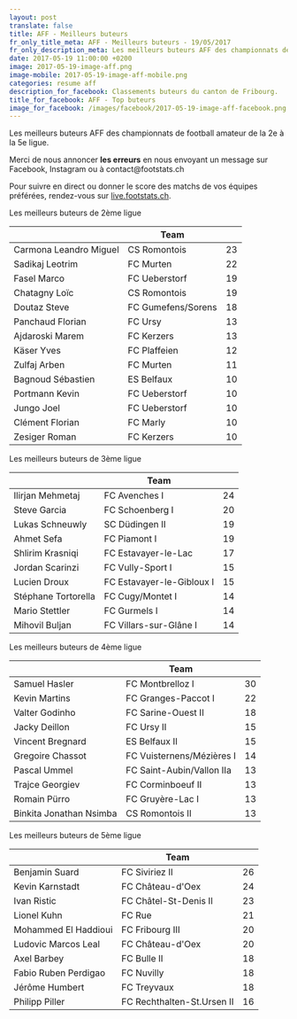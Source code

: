 ```yaml
---
layout: post
translate: false
title: AFF - Meilleurs buteurs
fr_only_title_meta: AFF - Meilleurs buteurs - 19/05/2017
fr_only_description_meta: Les meilleurs buteurs AFF des championnats de football amateur de la 2e à la 5e ligue - 19/05/2017
date: 2017-05-19 11:00:00 +0200
image: 2017-05-19-image-aff.png
image-mobile: 2017-05-19-image-aff-mobile.png
categories: resume aff
description_for_facebook: Classements buteurs du canton de Fribourg.
title_for_facebook: AFF - Top buteurs
image_for_facebook: /images/facebook/2017-05-19-image-aff-facebook.png
---
```

<p>Les meilleurs buteurs AFF des championnats de football amateur de la 2e à la 5e ligue.</p>
<p>Merci de nous annoncer <b>les erreurs</b> en nous envoyant un message sur Facebook, Instagram ou à contact@footstats.ch</p>
<p>Pour suivre en direct ou donner le score des matchs de vos équipes préférées, rendez-vous sur <a href='http://live.footstats.ch'>live.footstats.ch</a>.</p>

<p>Les meilleurs buteurs de 2ème ligue</p><table class="table"><thead><tr><th><i class="fa fa-male"></i></th><th>Team</th><th><i class="fa fa-futbol-o"></i></th></tr></thead><tbody><tr><td>Carmona Leandro Miguel</td><td>CS Romontois</td><td>23</td></tr><tr><td>Sadikaj Leotrim</td><td>FC Murten</td><td>22</td></tr><tr><td>Fasel Marco</td><td>FC Ueberstorf</td><td>19</td></tr><tr><td>Chatagny Loïc</td><td>CS Romontois</td><td>19</td></tr><tr><td>Doutaz Steve</td><td>FC Gumefens/Sorens</td><td>18</td></tr><tr><td>Panchaud Florian</td><td>FC Ursy</td><td>13</td></tr><tr><td>Ajdaroski Marem</td><td>FC Kerzers</td><td>13</td></tr><tr><td>Käser Yves</td><td>FC Plaffeien</td><td>12</td></tr><tr><td>Zulfaj Arben</td><td>FC Murten</td><td>11</td></tr><tr><td>Bagnoud Sébastien</td><td>ES Belfaux</td><td>10</td></tr><tr><td>Portmann Kevin</td><td>FC Ueberstorf</td><td>10</td></tr><tr><td>Jungo Joel</td><td>FC Ueberstorf</td><td>10</td></tr><tr><td>Clément Florian</td><td>FC Marly</td><td>10</td></tr><tr><td>Zesiger Roman</td><td>FC Kerzers</td><td>10</td></tr></tbody></table><p>Les meilleurs buteurs de 3ème ligue</p><table class="table"><thead><tr><th><i class="fa fa-male"></i></th><th>Team</th><th><i class="fa fa-futbol-o"></i></th></tr></thead><tbody><tr><td>Ilirjan Mehmetaj</td><td>FC Avenches I</td><td>24</td></tr><tr><td>Steve Garcia</td><td>FC Schoenberg I</td><td>20</td></tr><tr><td>Lukas Schneuwly</td><td>SC Düdingen II</td><td>19</td></tr><tr><td>Ahmet Sefa</td><td>FC Piamont I</td><td>19</td></tr><tr><td>Shlirim Krasniqi</td><td>FC Estavayer-le-Lac</td><td>17</td></tr><tr><td>Jordan Scarinzi</td><td>FC Vully-Sport I</td><td>15</td></tr><tr><td>Lucien Droux</td><td>FC Estavayer-le-Gibloux I</td><td>15</td></tr><tr><td>Stéphane Tortorella</td><td>FC Cugy/Montet I</td><td>14</td></tr><tr><td>Mario Stettler</td><td>FC Gurmels I</td><td>14</td></tr><tr><td>Mihovil Buljan</td><td>FC Villars-sur-Glâne I</td><td>14</td></tr></tbody></table><p>Les meilleurs buteurs de 4ème ligue</p><table class="table"><thead><tr><th><i class="fa fa-male"></i></th><th>Team</th><th><i class="fa fa-futbol-o"></i></th></tr></thead><tbody><tr><td>Samuel Hasler</td><td>FC Montbrelloz I</td><td>30</td></tr><tr><td>Kevin Martins</td><td>FC Granges-Paccot I</td><td>22</td></tr><tr><td>Valter Godinho</td><td>FC Sarine-Ouest II</td><td>18</td></tr><tr><td>Jacky Deillon</td><td>FC Ursy II</td><td>15</td></tr><tr><td>Vincent Bregnard</td><td>ES Belfaux II</td><td>15</td></tr><tr><td>Gregoire Chassot</td><td>FC Vuisternens/Mézières I</td><td>14</td></tr><tr><td>Pascal Ummel</td><td>FC Saint-Aubin/Vallon IIa</td><td>13</td></tr><tr><td>Trajce Georgiev</td><td>FC Corminboeuf II</td><td>13</td></tr><tr><td>Romain Pürro</td><td>FC Gruyère-Lac I</td><td>13</td></tr><tr><td>Binkita Jonathan Nsimba</td><td>CS Romontois II</td><td>13</td></tr></tbody></table><p>Les meilleurs buteurs de 5ème ligue</p><table class="table"><thead><tr><th><i class="fa fa-male"></i></th><th>Team</th><th><i class="fa fa-futbol-o"></i></th></tr></thead><tbody><tr><td>Benjamin Suard</td><td>FC Siviriez II</td><td>26</td></tr><tr><td>Kevin Karnstadt</td><td>FC Château-d'Oex</td><td>24</td></tr><tr><td>Ivan Ristic</td><td>FC Châtel-St-Denis II</td><td>23</td></tr><tr><td>Lionel Kuhn</td><td>FC Rue</td><td>21</td></tr><tr><td>Mohammed El Haddioui</td><td>FC Fribourg III</td><td>20</td></tr><tr><td>Ludovic Marcos Leal</td><td>FC Château-d'Oex</td><td>20</td></tr><tr><td>Axel Barbey</td><td>FC Bulle II</td><td>18</td></tr><tr><td>Fabio Ruben Perdigao</td><td>FC Nuvilly</td><td>18</td></tr><tr><td>Jérôme Humbert</td><td>FC Treyvaux</td><td>18</td></tr><tr><td>Philipp Piller</td><td>FC Rechthalten-St.Ursen II</td><td>16</td></tr></tbody></table>